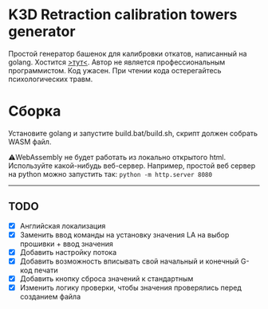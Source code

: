 # K3D Retraction calibration towers generator

Простой генератор башенок для калибровки откатов, написанный на golang. Хостится [>тут<](https://k3d.tech/calibrations/retractions/rct.html?lang=ru). 
Автор не является профессиональным программистом. Код ужасен. При чтении кода остерегайтесь психологических травм.

# Сборка

Установите golang и запустите build.bat/build.sh, скрипт должен собрать WASM файл.

⚠️WebAssembly не будет работать из локально открытого html. Используйте какой-нибудь веб-сервер. Например, простой веб сервер на python можно запустить так: `python -m http.server 8080`

------

## TODO

- [X] Английская локализация
- [X] Заменить ввод команды на установку значения LA на выбор прошивки + ввод значения
- [X] Добавить настройку потока
- [X] Добавить возможность вписывать свой начальный и конечный G-код печати
- [X] Добавить кнопку сброса значений к стандартным
- [X] Изменить логику проверки, чтобы значения проверялись перед созданием файла
